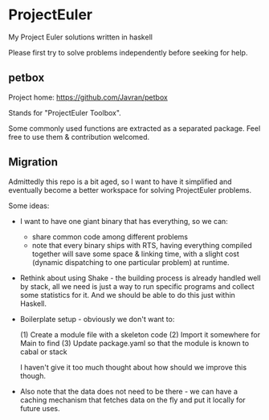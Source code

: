 # ProjectEuler

My Project Euler solutions written in haskell

Please first try to solve problems independently before seeking for help.

## petbox

Project home: https://github.com/Javran/petbox

Stands for "ProjectEuler Toolbox".

Some commonly used functions are extracted as a separated package.
Feel free to use them & contribution welcomed.

## Migration

Admittedly this repo is a bit aged, so I want to have it simplified
and eventually become a better workspace for solving ProjectEuler problems.

Some ideas:

- I want to have one giant binary that has everything, so we can:

    + share common code among different problems
    + note that every binary ships with RTS, having everything compiled
      together will save some space & linking time, with a slight cost
      (dynamic dispatching to one particular problem) at runtime.

- Rethink about using Shake - the building process is already handled well
  by stack, all we need is just a way to run specific programs and
  collect some statistics for it. And we should be able to do this just within Haskell.

- Boilerplate setup - obviously we don't want to:

  (1) Create a module file with a skeleton code
  (2) Import it somewhere for Main to find
  (3) Update package.yaml so that the module is known to cabal or stack

  I haven't give it too much thought about how should we improve this though.

- Also note that the data does not need to be there - we can have a caching
  mechanism that fetches data on the fly and put it locally for future uses.
